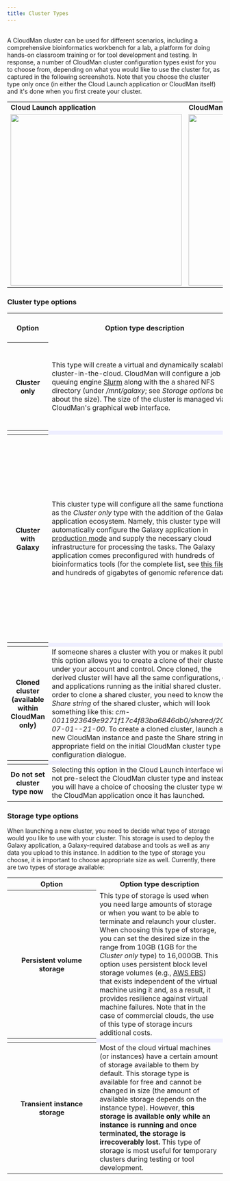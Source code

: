 ```yaml
---
title: Cluster Types
---
```

<slot name="cloudman/header" />

<slot name="cloudman/linkbox-horizontal" />

<br />
A CloudMan cluster can be used for different scenarios, including a comprehensive bioinformatics workbench for a lab, a platform for doing hands-on classroom training or for tool development and testing. In response, a number of CloudMan cluster configuration types exist for you to choose from, depending on what you would like to use the cluster for, as captured in the following screenshots. Note that you choose the cluster type only once (in either the Cloud Launch application or CloudMan itself) and it's done when you first create your cluster.

<div class='center'>
<table>
  <tr>
    <td style=" border-width: 0;"> <strong>Cloud Launch application</strong></td>
    <td style=" border-width: 0;"> <strong>CloudMan application</strong></td>
  </tr>
  <tr>
    <td style=" border-width: 0;"> <img src="http://i.imgur.com/IBJoLLc.png" alt="" width=400 /></td>
    <td style=" border-width: 0;"> <img src="http://i.imgur.com/aBEEnuL.png?1" alt="" width=400 /></td>
  </tr>
</table>

</div>

### Cluster type options

<table>
  <tr class="th" >
    <th style=" width: 7em;"> Option </th>
    <th> Option type description </th>
    <th style=" width: 37%;"> Default <a href='/src/cloudman/services/index.md'>services</a> started </th>
  </tr>
  <tr>
    <th> Cluster only </th>
    <td> This type will create a virtual and dynamically scalable cluster-in-the-cloud. CloudMan will configure a job queuing engine <a href='http://slurm.schedmd.com/'>Slurm</a> along with the a shared NFS directory (under <em>/mnt/galaxy</em>; see <em>Storage options</em> below about the size). The size of the cluster is managed via CloudMan's graphical web interface. </td>
    <td> • Post Start Script (PSS)<br />• Nginx web server<br />• Slurm job manager (node daemon and controller)<br />• Supervisor</td>
  </tr>
  <tr>
    <th> </th>
    <td colspan=3 style=" background-color: #eef;"> </td>
  </tr>
  <tr>
    <th> Cluster with Galaxy </th>
    <td> This cluster type will configure all the same functionality as the <em>Cluster only</em> type with the addition of the Galaxy application ecosystem. Namely, this cluster type will automatically configure the Galaxy application in <a href='https://wiki.galaxyproject.org/Admin/Config/Performance/ProductionServer'>production mode</a> and supply the necessary cloud infrastructure for processing the tasks. The Galaxy application comes preconfigured with hundreds of bioinformatics tools (for the complete list, see <a href='https://github.com/galaxyproject/galaxy-cloudman-playbook/blob/master/files/shed_tool_list.yaml'>this file</a>) and hundreds of gigabytes of genomic reference data. </td>
    <td> • Post Start Script (PSS)<br />• Galaxy application<br />• Galaxy Reports web app<br />• Nginx web server<br />• NodeJS Proxy for <a href='/src/admin/IEs/index.md'>Interactive Environments</a><br />• PostgreSQL database<br />• ProFTPd FTP server<br />• Slurm job manager (node daemon and controller)<br />• Supervisor</td>
  </tr>
  <tr>
    <th> </th>
    <td colspan=3 style=" background-color: #eef;"> </td>
  </tr>
  <tr>
    <th> Cloned cluster <br />(available within CloudMan only)</th>
    <td> If someone shares a cluster with you or makes it public, this option allows you to create a clone of their cluster under your account and control. Once cloned, the derived cluster will have all the same configurations, data and applications running as the initial shared cluster. In order to clone a shared cluster, you need to know the <em>Share string</em> of the shared cluster, which will look something like this: <em>cm-0011923649e9271f17c4f83ba6846db0/shared/2013-07-01--21-00</em>. To create a cloned cluster, launch a new CloudMan instance and paste the Share string in the appropriate field on the initial CloudMan cluster type configuration dialogue. </td>
    <td> The same set of services that were running on the shared cluster.</td>
  </tr>
  <tr>
    <th> </th>
    <td colspan=3 style=" background-color: #eef;"> </td>
  </tr>
  <tr>
    <th> Do not set cluster type now</th>
    <td> Selecting this option in the Cloud Launch interface will not pre-select the CloudMan cluster type and instead you will have a choice of choosing the cluster type within the CloudMan application once it has launched.</td>
    <td> </td>
  </tr>
</table>


### Storage type options

When launching a new cluster, you need to decide what type of storage would you like to use with your cluster. This storage is used to deploy the Galaxy application, a Galaxy-required database and tools as well as any data you upload to this instance. In addition to the type of storage you choose, it is important to choose appropriate size as well. Currently, there are two types of storage available:
<table>
  <tr class="th" >
    <th style=" width: 12em;"> Option </th>
    <th> Option type description </th>
  </tr>
  <tr>
    <th> Persistent volume storage</th>
    <td> This type of storage is used when you need large amounts of storage or when you want to be able to terminate and relaunch your cluster. When choosing this type of storage, you can set the desired size in the range from 10GB (1GB for the <em>Cluster only</em> type) to 16,000GB. This option uses persistent block level storage volumes (e.g., <a href='https://aws.amazon.com/ebs/?nc2=h_l3_sc'>AWS EBS</a>) that exists independent of the virtual machine using it and, as a result, it provides resilience against virtual machine failures. Note that in the case of commercial clouds, the use of this type of storage incurs additional costs.</td>
  </tr>
  <tr>
    <th> </th>
    <td colspan=3 style=" background-color: #eef;"> </td>
  </tr>
  <tr>
    <th> Transient instance storage</th>
    <td> Most of the cloud virtual machines (or instances) have a certain amount of storage available to them by default. This storage type is available for free and cannot be changed in size (the amount of available storage depends on the instance type). However, <strong>this storage is available only while an instance is running and once terminated, the storage is irrecoverably lost.</strong>  This type of storage is most useful for temporary clusters during testing or tool development.</td>
  </tr>
</table>
